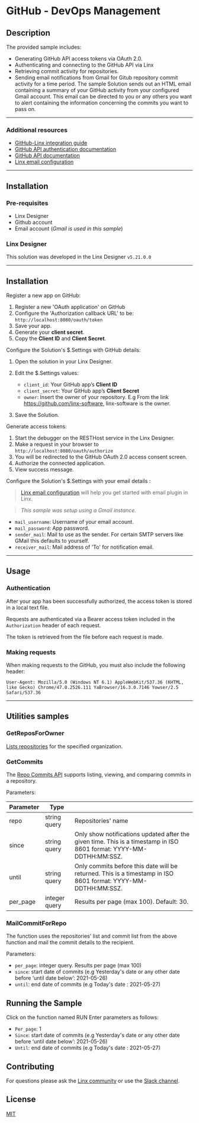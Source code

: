 # GitHub - DevOps Management

## Description

The provided sample includes:

- Generating GitHub API access tokens via OAuth 2.0.
- Authenticating and connecting to the GitHub API via Linx
- Retrieving commit activity for repositories.
- Sending email notifications from Gmail for Gitub repository commit activity for a time period. The sample Solution sends out an HTML email containing a summary of your GitHub activity from your configured Gmail account. This email can be directed to you or any others you want to alert containing the information concerning the commits you want to pass on.


---

### Additional resources

- [GitHub-Linx integration guide](https://community.linx.software/community/t/oauth-2-0-authentication-github-example/487)
- [GitHub API authentication documentation](https://docs.github.com/en/rest)
- [GitHub API documentation](https://docs.github.com/en/rest/reference/repos#list-organization-repositories)
- [Linx email configuration](https://linx.software/docs/reference/plugins/email/content/sendemail/)

---

## Installation

### Pre-requisites

- Linx Designer
- Github account
- Email account (*Gmail is used in this sample*)

### Linx Designer

This solution was developed in the Linx Designer `v5.21.0.0`

---

## Installation

Register a new app on GitHub:

1. Register a new 'OAuth application' on GitHub
1. Configure the 'Authorization callback URL' to be: `http://localhost:8080/oauth/token`
1. Save your app.
1. Generate your **client secret**.
1. Copy the **Client ID** and **Client Secret**.

Configure the Solution's $.Settings with GitHub details:

1. Open the solution in your Linx Designer.
1. Edit the $.Settings values:

   - `client_id`: Your GitHub app’s **Client ID**
   - `client_secret`: Your GitHub app’s **Client Secret**
   - `owner`: Insert the owner of your repository. E.g From the link https://github.com/linx-software, linx-software is the owner.

1. Save the Solution.

Generate access tokens:

1. Start the debugger on the RESTHost service in the Linx Designer.
2. Make a request in your browser to `http://localhost:8080/oauth/authorize`
3. You will be redirected to the GitHub OAuth 2.0 access consent screen.
4. Authorize the connected application.
5. View success message.

Configure the Solution's $.Settings with your email details :

> [Linx email configuration](https://linx.software/docs/reference/plugins/email/content/sendemail/) will help you get started with email plugin in Linx.

> _This sample was setup using a Gmail instance._

- `mail_username`: Username of your email account.
- `mail_password`: App password.
- `sender_mail`: Mail to use as the sender. For certain SMTP servers like GMail this defaults to yourself.
- `receiver_mail`: Mail address of 'To' for notification email.

---
## Usage

### Authentication

After your app has been successfully authorized, the access token is stored in a local text file.

Requests are authenticated via a Bearer access token included in the `Authorization` header of each request.

The token is retrieved from the file before each request is made.

### Making requests

When making requests to the GitHub, you must also include the following header:

```http
User-Agent: Mozilla/5.0 (Windows NT 6.1) AppleWebKit/537.36 (KHTML, like Gecko) Chrome/47.0.2526.111 YaBrowser/16.3.0.7146 Yowser/2.5 Safari/537.36
```

---

## Utilities samples

### GetReposForOwner

[Lists repositories](https://docs.github.com/en/rest/reference/repos#list-organization-repositories) for the specified organization.

### GetCommits

The [Repo Commits API](https://docs.github.com/en/rest/reference/repos#list-commits) supports listing, viewing, and comparing commits in a repository.

Parameters:

| Parameter | Type          |                                                                                                                     |
| --------- | ------------- | ------------------------------------------------------------------------------------------------------------------- |
| repo      | string query  | Repositories' name                                                                                                  |
| since     | string query  | Only show notifications updated after the given time. This is a timestamp in ISO 8601 format: YYYY-MM-DDTHH:MM:SSZ. |
| until     | string query  | Only commits before this date will be returned. This is a timestamp in ISO 8601 format: YYYY-MM-DDTHH:MM:SSZ.       |
| per_page  | integer query | Results per page (max 100). Default: 30.                                                                            |

### MailCommitForRepo

The function uses the repositories' list and commit list from the above function and mail the commit details to the recipient.

Parameters:

- `per_page`: integer query. Results per page (max 100)
- `since`: start date of commits (e.g Yesterday's date or any other date before ‘until date below’: 2021-05-26)
- `until`: end date of commits (e.g Today's date : 2021-05-27)

## Running the Sample

Click on the function named RUN
Enter parameters as follows:

- `Per_page`: 1
- `Since`: start date of commits (e.g Yesterday's date or any other date before ‘until date below’: 2021-05-26)
- `Until`: end date of commits (e.g Today's date : 2021-05-27)

## Contributing

For questions please ask the [Linx community](https://linx/software/community) or use the [Slack channel](https://linxsoftware.slack.com/archives/C01FLBC1XNX). 

## License

[MIT](https://github.com/linx-software/template-repo/blob/main/LICENSE.txt)

